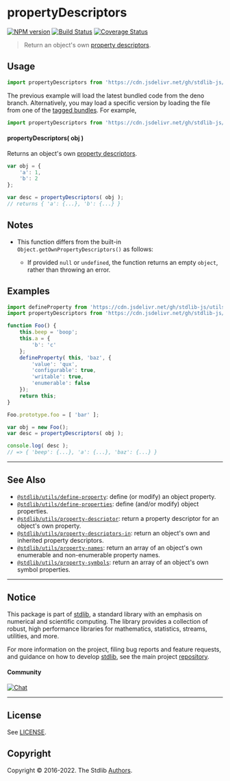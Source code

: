<!--

@license Apache-2.0

Copyright (c) 2018 The Stdlib Authors.

Licensed under the Apache License, Version 2.0 (the "License");
you may not use this file except in compliance with the License.
You may obtain a copy of the License at

   http://www.apache.org/licenses/LICENSE-2.0

Unless required by applicable law or agreed to in writing, software
distributed under the License is distributed on an "AS IS" BASIS,
WITHOUT WARRANTIES OR CONDITIONS OF ANY KIND, either express or implied.
See the License for the specific language governing permissions and
limitations under the License.

-->

# propertyDescriptors

[![NPM version][npm-image]][npm-url] [![Build Status][test-image]][test-url] [![Coverage Status][coverage-image]][coverage-url] <!-- [![dependencies][dependencies-image]][dependencies-url] -->

> Return an object's own [property descriptors][@stdlib/utils/property-descriptor].



<section class="usage">

## Usage

```javascript
import propertyDescriptors from 'https://cdn.jsdelivr.net/gh/stdlib-js/utils-property-descriptors@deno/mod.js';
```
The previous example will load the latest bundled code from the deno branch. Alternatively, you may load a specific version by loading the file from one of the [tagged bundles](https://github.com/stdlib-js/utils-property-descriptors/tags). For example,

```javascript
import propertyDescriptors from 'https://cdn.jsdelivr.net/gh/stdlib-js/utils-property-descriptors@v0.0.8-deno/mod.js';
```

#### propertyDescriptors( obj )

Returns an object's own [property descriptors][@stdlib/utils/property-descriptor].

```javascript
var obj = {
    'a': 1,
    'b': 2
};

var desc = propertyDescriptors( obj );
// returns { 'a': {...}, 'b': {...} }
```

</section>

<!-- /.usage -->

<section class="notes">

## Notes

-   This function differs from the built-in `Object.getOwnPropertyDescriptors()` as follows:

    -   If provided `null` or `undefined`, the function returns an empty `object`, rather than throwing an error.

</section>

<!-- /.notes -->

<section class="examples">

## Examples

<!-- eslint no-undef: "error" -->

```javascript
import defineProperty from 'https://cdn.jsdelivr.net/gh/stdlib-js/utils-define-property@deno/mod.js';
import propertyDescriptors from 'https://cdn.jsdelivr.net/gh/stdlib-js/utils-property-descriptors@deno/mod.js';

function Foo() {
    this.beep = 'boop';
    this.a = {
        'b': 'c'
    };
    defineProperty( this, 'baz', {
        'value': 'qux',
        'configurable': true,
        'writable': true,
        'enumerable': false
    });
    return this;
}

Foo.prototype.foo = [ 'bar' ];

var obj = new Foo();
var desc = propertyDescriptors( obj );

console.log( desc );
// => { 'beep': {...}, 'a': {...}, 'baz': {...} }
```

</section>

<!-- /.examples -->

<!-- Section for related `stdlib` packages. Do not manually edit this section, as it is automatically populated. -->

<section class="related">

* * *

## See Also

-   <span class="package-name">[`@stdlib/utils/define-property`][@stdlib/utils/define-property]</span><span class="delimiter">: </span><span class="description">define (or modify) an object property.</span>
-   <span class="package-name">[`@stdlib/utils/define-properties`][@stdlib/utils/define-properties]</span><span class="delimiter">: </span><span class="description">define (and/or modify) object properties.</span>
-   <span class="package-name">[`@stdlib/utils/property-descriptor`][@stdlib/utils/property-descriptor]</span><span class="delimiter">: </span><span class="description">return a property descriptor for an object's own property.</span>
-   <span class="package-name">[`@stdlib/utils/property-descriptors-in`][@stdlib/utils/property-descriptors-in]</span><span class="delimiter">: </span><span class="description">return an object's own and inherited property descriptors.</span>
-   <span class="package-name">[`@stdlib/utils/property-names`][@stdlib/utils/property-names]</span><span class="delimiter">: </span><span class="description">return an array of an object's own enumerable and non-enumerable property names.</span>
-   <span class="package-name">[`@stdlib/utils/property-symbols`][@stdlib/utils/property-symbols]</span><span class="delimiter">: </span><span class="description">return an array of an object's own symbol properties.</span>

</section>

<!-- /.related -->

<!-- Section for all links. Make sure to keep an empty line after the `section` element and another before the `/section` close. -->


<section class="main-repo" >

* * *

## Notice

This package is part of [stdlib][stdlib], a standard library with an emphasis on numerical and scientific computing. The library provides a collection of robust, high performance libraries for mathematics, statistics, streams, utilities, and more.

For more information on the project, filing bug reports and feature requests, and guidance on how to develop [stdlib][stdlib], see the main project [repository][stdlib].

#### Community

[![Chat][chat-image]][chat-url]

---

## License

See [LICENSE][stdlib-license].


## Copyright

Copyright &copy; 2016-2022. The Stdlib [Authors][stdlib-authors].

</section>

<!-- /.stdlib -->

<!-- Section for all links. Make sure to keep an empty line after the `section` element and another before the `/section` close. -->

<section class="links">

[npm-image]: http://img.shields.io/npm/v/@stdlib/utils-property-descriptors.svg
[npm-url]: https://npmjs.org/package/@stdlib/utils-property-descriptors

[test-image]: https://github.com/stdlib-js/utils-property-descriptors/actions/workflows/test.yml/badge.svg?branch=v0.0.8
[test-url]: https://github.com/stdlib-js/utils-property-descriptors/actions/workflows/test.yml?query=branch:v0.0.8

[coverage-image]: https://img.shields.io/codecov/c/github/stdlib-js/utils-property-descriptors/main.svg
[coverage-url]: https://codecov.io/github/stdlib-js/utils-property-descriptors?branch=main

<!--

[dependencies-image]: https://img.shields.io/david/stdlib-js/utils-property-descriptors.svg
[dependencies-url]: https://david-dm.org/stdlib-js/utils-property-descriptors/main

-->

[chat-image]: https://img.shields.io/gitter/room/stdlib-js/stdlib.svg
[chat-url]: https://gitter.im/stdlib-js/stdlib/

[stdlib]: https://github.com/stdlib-js/stdlib

[stdlib-authors]: https://github.com/stdlib-js/stdlib/graphs/contributors

[umd]: https://github.com/umdjs/umd
[es-module]: https://developer.mozilla.org/en-US/docs/Web/JavaScript/Guide/Modules

[deno-url]: https://github.com/stdlib-js/utils-property-descriptors/tree/deno
[umd-url]: https://github.com/stdlib-js/utils-property-descriptors/tree/umd
[esm-url]: https://github.com/stdlib-js/utils-property-descriptors/tree/esm
[branches-url]: https://github.com/stdlib-js/utils-property-descriptors/blob/main/branches.md

[stdlib-license]: https://raw.githubusercontent.com/stdlib-js/utils-property-descriptors/main/LICENSE

<!-- <related-links> -->

[@stdlib/utils/define-property]: https://github.com/stdlib-js/utils-define-property/tree/deno

[@stdlib/utils/define-properties]: https://github.com/stdlib-js/utils-define-properties/tree/deno

[@stdlib/utils/property-descriptor]: https://github.com/stdlib-js/utils-property-descriptor/tree/deno

[@stdlib/utils/property-descriptors-in]: https://github.com/stdlib-js/utils-property-descriptors-in/tree/deno

[@stdlib/utils/property-names]: https://github.com/stdlib-js/utils-property-names/tree/deno

[@stdlib/utils/property-symbols]: https://github.com/stdlib-js/utils-property-symbols/tree/deno

<!-- </related-links> -->

</section>

<!-- /.links -->
